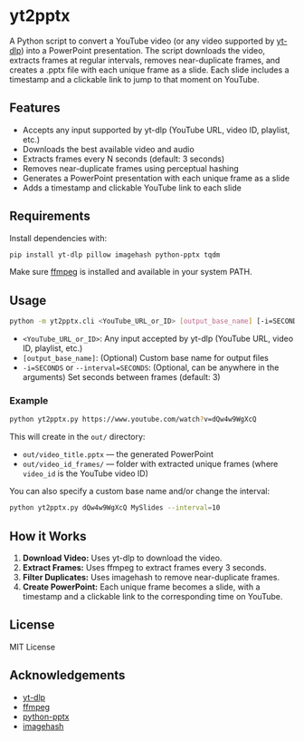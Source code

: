 # yt2pptx

A Python script to convert a YouTube video (or any video supported by [yt-dlp](https://github.com/yt-dlp/yt-dlp)) into a PowerPoint presentation. The script downloads the video, extracts frames at regular intervals, removes near-duplicate frames, and creates a .pptx file with each unique frame as a slide. Each slide includes a timestamp and a clickable link to jump to that moment on YouTube.

## Features

- Accepts any input supported by yt-dlp (YouTube URL, video ID, playlist, etc.)
- Downloads the best available video and audio
- Extracts frames every N seconds (default: 3 seconds)
- Removes near-duplicate frames using perceptual hashing
- Generates a PowerPoint presentation with each unique frame as a slide
- Adds a timestamp and clickable YouTube link to each slide

## Requirements

Install dependencies with:

```sh
pip install yt-dlp pillow imagehash python-pptx tqdm
```

Make sure [ffmpeg](https://ffmpeg.org/) is installed and available in your system PATH.

## Usage

```sh
python -m yt2pptx.cli <YouTube_URL_or_ID> [output_base_name] [-i=SECONDS|--interval=SECONDS]
```

- `<YouTube_URL_or_ID>`: Any input accepted by yt-dlp (YouTube URL, video ID, playlist, etc.)
- `[output_base_name]`: (Optional) Custom base name for output files
- `-i=SECONDS` or `--interval=SECONDS`: (Optional, can be anywhere in the arguments) Set seconds between frames (default: 3)

### Example

```sh
python yt2pptx.py https://www.youtube.com/watch?v=dQw4w9WgXcQ
```

This will create in the `out/` directory:
- `out/video_title.pptx` — the generated PowerPoint
- `out/video_id_frames/` — folder with extracted unique frames (where `video_id` is the YouTube video ID)

You can also specify a custom base name and/or change the interval:

```sh
python yt2pptx.py dQw4w9WgXcQ MySlides --interval=10
```

## How it Works

1. **Download Video:** Uses yt-dlp to download the video.
2. **Extract Frames:** Uses ffmpeg to extract frames every 3 seconds.
3. **Filter Duplicates:** Uses imagehash to remove near-duplicate frames.
4. **Create PowerPoint:** Each unique frame becomes a slide, with a timestamp and a clickable link to the corresponding time on YouTube.

## License

MIT License

## Acknowledgements

- [yt-dlp](https://github.com/yt-dlp/yt-dlp)
- [ffmpeg](https://ffmpeg.org/)
- [python-pptx](https://python-pptx.readthedocs.io/)
- [imagehash](https://github.com/JohannesBuchner/imagehash)
